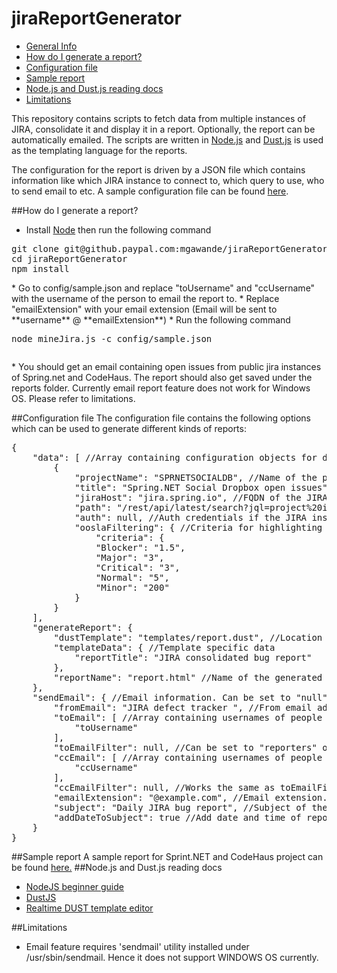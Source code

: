 jiraReportGenerator
===================
* [General Info](#info)
* [How do I generate a report?](#process)
* [Configuration file](#config)
* [Sample report](#report)
* [Node.js and Dust.js reading docs](#docs)  
* [Limitations](#limitations)

<a name="info"></a>This repository contains scripts to fetch data from multiple instances of JIRA, consolidate it and display it in a report. Optionally, the report can be automatically emailed. The scripts are written in [Node.js](http://nodejs.org) and [Dust.js](http://linkedin.github.io/dustjs/) is used as the templating language for the reports.

The configuration for the report is driven by a JSON file which contains information like which JIRA instance to connect to, which query to use, who to send email to etc. A sample configuration file can be found [here](https://github.paypal.com/mgawande/jiraReportGenerator/blob/master/config/sample.json).



##<a name="process"></a>How do I generate a report? 

* Install [Node](http://nodejs.org) then run the following command
 <p><pre>git clone git@github.paypal.com:mgawande/jiraReportGenerator
cd jiraReportGenerator
npm install</pre></p>
* Go to config/sample.json and replace "toUsername" and "ccUsername" with the username of the person to email the report to.
* Replace "emailExtension" with your email extension (Email will be sent to **username** @ **emailExtension**)
* Run the following command
<p><pre>node mineJira.js -c config/sample.json</p></pre>
* You should get an email containing open issues from public jira instances of Spring.net and CodeHaus. The report should also get saved under the reports folder. Currently email report feature does not work for Windows OS. Please refer to limitations.

##<a name="config"></a>Configuration file 
The configuration file contains the following options which can be used to generate different kinds of reports:
<pre>
{
    "data": [ //Array containing configuration objects for different projects
        {
            "projectName": "SPRNETSOCIALDB", //Name of the project
            "title": "Spring.NET Social Dropbox open issues", //Description of the issues being filtered
            "jiraHost": "jira.spring.io", //FQDN of the JIRA instance
            "path": "/rest/api/latest/search?jql=project%20in%20(\"Spring.NET%20Social%20Dropbox\")%20AND%20type%20%3D%20Bug", //JIRA REST query for filtering bugs
            "auth": null, //Auth credentials if the JIRA instace requires authentication for displaying issues. Format should be "username:password"
            "ooslaFiltering": { //Criteria for highlighting bugs as OOSLA (out of sla). Can be set to "null" if OOSLA highlighting is not required.
                "criteria": {
                "Blocker": "1.5",
                "Major": "3",
                "Critical": "3",
                "Normal": "5",
                "Minor": "200"
            }
        }
    ],
    "generateReport": {
        "dustTemplate": "templates/report.dust", //Location of dust template to use to generate the report
        "templateData": { //Template specific data
            "reportTitle": "JIRA consolidated bug report" 
        },
        "reportName": "report.html" //Name of the generated report file. Can be set to "null" if you don't want to save the report.
    },
    "sendEmail": { //Email information. Can be set to "null" if you don't want to email the report.
        "fromEmail": "JIRA defect tracker <DefectTracker@paypal.com>", //From email address
        "toEmail": [ //Array containing usernames of people to email the report to.
            "toUsername" 
        ],
        "toEmailFilter": null, //Can be set to "reporters" or "assignees". Report will be sent to the reporters or assignees of the issues in addition to the poeple specified in the "toEmail"
        "ccEmail": [ //Array containing usernames of people to be CC'ed
            "ccUsername"
        ],
        "ccEmailFilter": null, //Works the same as toEmailFilter however people are in CC instead of To
        "emailExtension": "@example.com", //Email extension. Will be appended to the username
        "subject": "Daily JIRA bug report", //Subject of the email
        "addDateToSubject": true //Add date and time of report in the subject
    }
}
</pre>


##<a name="report"></a>Sample report
A sample report for Sprint.NET and CodeHaus project can be found [here.](reports/sample_report.html)
##<a name="docs"></a>Node.js and Dust.js reading docs
* [NodeJS beginner guide](http://nodeguide.com/beginner.html)
* [DustJS](http://linkedin.github.io/dustjs/)
* [Realtime DUST template editor](http://linkedin.github.io/dustjs/test/test.html)

##<a name="limitations"></a>Limitations
* Email feature requires 'sendmail' utility installed under /usr/sbin/sendmail. Hence it does not support WINDOWS OS currently.

